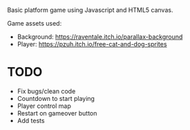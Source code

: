 Basic platform game using Javascript and HTML5 canvas.

Game assets used:

-   Background: https://raventale.itch.io/parallax-background
-   Player: https://pzuh.itch.io/free-cat-and-dog-sprites

# TODO
- Fix bugs/clean code
- Countdown to start playing
- Player control map
- Restart on gameover button
- Add tests